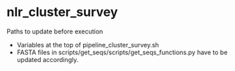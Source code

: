 # nlr_cluster_survey

Paths to update before execution
- Variables at the top of pipeline_cluster_survey.sh
- FASTA files in scripts/get_seqs/scripts/get_seqs_functions.py have to be updated accordingly.
